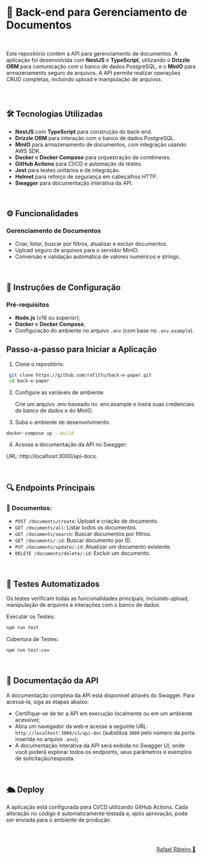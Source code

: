 # 📄 Back-end para Gerenciamento de Documentos
<br>

Este repositório contém a API para gerenciamento de documentos. A aplicação foi desenvolvida com **NestJS** e **TypeScript**, utilizando o **Drizzle ORM** para comunicação com o banco de dados PostgreSQL, e o **MinIO** para armazenamento seguro de arquivos. A API permite realizar operações CRUD completas, incluindo upload e manipulação de arquivos.

###
<br>

## 🛠 Tecnologias Utilizadas

- **NestJS** com **TypeScript** para construção do back-end.
- **Drizzle ORM** para interação com o banco de dados PostgreSQL.
- **MinIO** para armazenamento de documentos, com integração usando AWS SDK.
- **Docker** e **Docker Compose** para orquestração de contêineres.
- **GitHub Actions** para CI/CD e automação de testes.
- **Jest** para testes unitários e de integração.
- **Helmet** para reforço de segurança em cabeçalhos HTTP.
- **Swagger** para documentação interativa da API.

<br>

## ⚙️ Funcionalidades

### Gerenciamento de Documentos
- Criar, listar, buscar por filtros, atualizar e excluir documentos.
- Upload seguro de arquivos para o servidor MinIO.
- Conversão e validação automática de valores numéricos e strings.

<br>

## 🚀 Instruções de Configuração

### Pré-requisitos
- **Node.js** (v16 ou superior);
- **Docker** e **Docker Compose**;
- Configuração do ambiente no arquivo `.env` (com base no `.env.example`).

## Passo-a-passo para Iniciar a Aplicação

1. Clone o repositório:

  ```bash
   git clone https://github.com/rafittu/back-e-paper.git
   cd back-e-paper
  ```
2. Configure as variáveis de ambiente:

    Crie um arquivo .env baseado no .env.example e insira suas credenciais do banco de dados e do MinIO.

3. Suba o ambiente de desenvolvimento:

```bash
docker-compose up --build
```

4. Acesse a documentação da API no Swagger:

  URL: http://localhost:3000/api-docs.

<br>

## 🔍 Endpoints Principais

  ### 📂 Documentos:
  - `POST /documents/create`: Upload e criação de documento.
  - `GET /documents/all`: Listar todos os documentos.
  - `GET /documents/search`: Buscar documentos por filtros.
  - `GET /documents/:id`: Buscar documento por ID.
  - `PUT /documents/update/:id`: Atualizar um documento existente.
  - `DELETE /documents/delete/:id`: Excluir um documento.

<br>

## 🧪 Testes Automatizados

Os testes verificam todas as funcionalidades principais, incluindo upload, manipulação de arquivos e interações com o banco de dados.

Executar os Testes:
```bash
npm run test
```

Cobertura de Testes:
```bash
npm run test:cov
```

<br>

## 📖 Documentação da API

A documentação completa da API está disponível através do Swagger. Para acessá-la, siga as etapas abaixo:

- Certifique-se de ter a API em execução localmente ou em um ambiente acessível;
- Abra um navegador da web e acesse a seguinte URL: `http://localhost:3000/v1/api-doc` (substitua `3000` pelo número da porta inserida no arquivo `.env`);
- A documentação interativa da API será exibida no Swagger UI, onde você poderá explorar todos os endpoints, seus parâmetros e exemplos de solicitação/resposta.

<br>

## 🛳 Deploy

A aplicação está configurada para CI/CD utilizando GitHub Actions. Cada alteração no código é automaticamente testada e, após aprovação, pode ser enviada para o ambiente de produção.

<br>

##

<p align="right">
  <a href="https://www.linkedin.com/in/rafittu/">Rafael Ribeiro 🚀</a>
</p>
